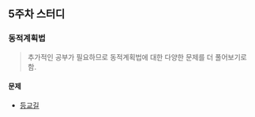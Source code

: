 ## 5주차 스터디

### 동적계획법
> 추가적인 공부가 필요하므로 동적계획법에 대한 다양한 문제를 더 풀어보기로 함.

#### 문제
- [등교길](https://programmers.co.kr/learn/courses/30/lessons/42898)